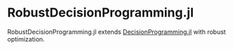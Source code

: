 # RobustDecisionProgramming.jl
RobustDecisionProgramming.jl extends [DecisionProgramming.jl](https://github.com/gamma-opt/DecisionProgramming.jl) with robust optimization.
